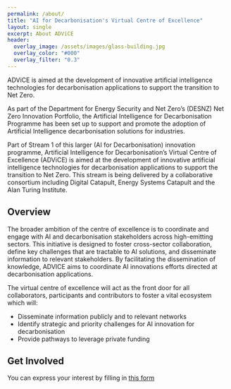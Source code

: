```yaml
---
permalink: /about/
title: "AI for Decarbonisation's Virtual Centre of Excellence"
layout: single
excerpt: About ADViCE
header:
  overlay_image: /assets/images/glass-building.jpg
  overlay_color: "#000"
  overlay_filter: "0.3"
---
```


ADViCE is aimed at the development of innovative artificial intelligence technologies for decarbonisation applications to support the transition to Net Zero.

As part of the Department for Energy Security and Net Zero’s (DESNZ) Net Zero Innovation Portfolio, the Artificial Intelligence for Decarbonisation Programme has been set up to support and promote the adoption of Artificial Intelligence decarbonisation solutions for industries.

Part of Stream 1 of this larger (AI for Decarbonisation) innovation programme, Artificial Intelligence for Decarbonisation’s Virtual Centre of Excellence (ADViCE) is aimed at the development of innovative artificial intelligence technologies for decarbonisation applications to support the transition to Net Zero. This stream is being delivered by a collaborative consortium including Digital Catapult, Energy Systems Catapult and the Alan Turing Institute.

## Overview
The broader ambition of the centre of excellence is to coordinate and engage with AI and decarbonisation stakeholders across high-emitting sectors. This initiative is designed to foster cross-sector collaboration, define key challenges that are tractable to AI solutions, and disseminate information to relevant stakeholders. By facilitating the dissemination of knowledge, ADVICE aims to coordinate AI innovations efforts directed at decarbonisation applications. 

The virtual centre of excellence will act as the front door for all collaborators, participants and contributors to foster a vital ecosystem which will:

- Disseminate information publicly and to relevant networks
- Identify strategic and priority challenges for AI innovation for decarbonisation
- Provide pathways to leverage private funding

## Get Involved
You can express your interest by filling in [this form](https://assets-gbr.mkt.dynamics.com/cd69a60c-3e6e-41d1-9cc4-5dc606fed704/digitalassets/standaloneforms/02f1dcd2-538c-ee11-be36-6045bd0e6795)
